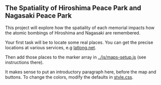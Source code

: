 <section id="test">

# The Spatiality of Hiroshima Peace Park and Nagasaki Peace Park

This project will explore how the spatiality of each memorial impacts how the atomic bombings of Hiroshima and Nagasaki are remembered. 

Your first task will be to locate some real places.  You can get the precise locations at various services, e.g [latlong.net](http://www.latlong.net/).

Then add those places to the marker array in [../js/maps-setup.js](../js/maps-setup.js) (see instructions there).

It makes sense to put an introductory paragraph here, before the map and buttons. To change the colors, modify the defaults in [style.css](../css/map-styles.css).


</section>
